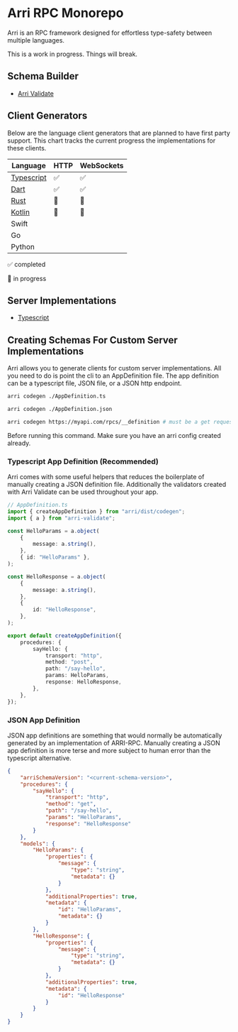 # Arri RPC Monorepo

Arri is an RPC framework designed for effortless type-safety between multiple languages.

This is a work in progress. Things will break.

## Schema Builder

-   [Arri Validate](packages/arri-validate/README.md)

## Client Generators

Below are the language client generators that are planned to have first party support. This chart tracks the current progress the implementations for these clients.

| Language                                        | HTTP | WebSockets |
| ----------------------------------------------- | ---- | ---------- |
| [Typescript](packages/arri-codegen/typescript/) | ✅   | ✅         |
| [Dart](packages/arri-codegen/dart/)             | ✅   | ✅         |
| [Rust](packages/arri-codegen/rust)              | 🚧   | 🚧         |
| [Kotlin](packages/arri-codegen/kotlin/)         | 🚧   | 🚧         |
| Swift                                           |      |            |
| Go                                              |      |            |
| Python                                          |      |            |

✅ completed

🚧 in progress

## Server Implementations

-   [Typescript](packages/arri/README.md)

## Creating Schemas For Custom Server Implementations

Arri allows you to generate clients for custom server implementations. All you need to do is point the cli to an AppDefinition file. The app definition can be a typescript file, JSON file, or a JSON http endpoint.

```bash
arri codegen ./AppDefinition.ts

arri codegen ./AppDefinition.json

arri codegen https://myapi.com/rpcs/__definition # must be a get request
```

Before running this command. Make sure you have an arri config created already.

### Typescript App Definition (Recommended)

Arri comes with some useful helpers that reduces the boilerplate of manually creating a JSON definition file. Additionally the validators created with Arri Validate can be used throughout your app.

```ts
// AppDefinition.ts
import { createAppDefinition } from "arri/dist/codegen";
import { a } from "arri-validate";

const HelloParams = a.object(
    {
        message: a.string(),
    },
    { id: "HelloParams" },
);

const HelloResponse = a.object(
    {
        message: a.string(),
    },
    {
        id: "HelloResponse",
    },
);

export default createAppDefinition({
    procedures: {
        sayHello: {
            transport: "http",
            method: "post",
            path: "/say-hello",
            params: HelloParams,
            response: HelloResponse,
        },
    },
});
```

### JSON App Definition

JSON app definitions are something that would normally be automatically generated by an implementation of ARRI-RPC. Manually creating a JSON app definition is more terse and more subject to human error than the typescript alternative.

```json
{
    "arriSchemaVersion": "<current-schema-version>",
    "procedures": {
        "sayHello": {
            "transport": "http",
            "method": "get",
            "path": "/say-hello",
            "params": "HelloParams",
            "response": "HelloResponse"
        }
    },
    "models": {
        "HelloParams": {
            "properties": {
                "message": {
                    "type": "string",
                    "metadata": {}
                }
            },
            "additionalProperties": true,
            "metadata": {
                "id": "HelloParams",
                "metadata": {}
            }
        },
        "HelloResponse": {
            "properties": {
                "message": {
                    "type": "string",
                    "metadata": {}
                }
            },
            "additionalProperties": true,
            "metadata": {
                "id": "HelloResponse"
            }
        }
    }
}
```
